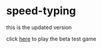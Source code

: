 # speed-typing
this is the updated version

click [here](https://kenwren.github.io/speed-typing/) to play the beta test game
